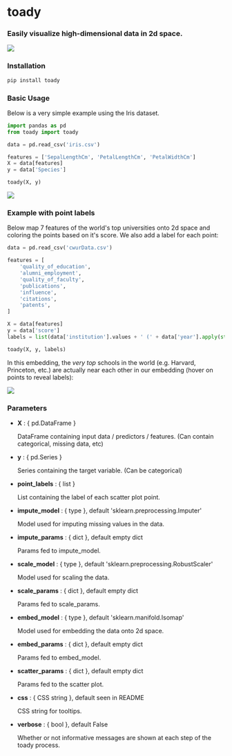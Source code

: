 # toady

### Easily visualize high-dimensional data in 2d space.

<img src="https://image.ibb.co/jp1PMa/common_toad_2382962_640.jpg"/>

### Installation
```bash
pip install toady
```

### Basic Usage

Below is a very simple example using the Iris dataset.

```python 
import pandas as pd
from toady import toady

data = pd.read_csv('iris.csv')

features = ['SepalLengthCm', 'PetalLengthCm', 'PetalWidthCm']
X = data[features]
y = data['Species']

toady(X, y)
```

<img src="https://image.ibb.co/gCwYga/sample0.png">

### Example with point labels

Below map 7 features of the world's top universities onto 2d space and coloring the points based on it's score. We also add a label for each point:

```python
data = pd.read_csv('cwurData.csv')

features = [
    'quality_of_education',
    'alumni_employment',
    'quality_of_faculty',
    'publications',
    'influence',
    'citations',
    'patents',
]

X = data[features]
y = data['score']
labels = list(data['institution'].values + ' (' + data['year'].apply(str).values + ')')

toady(X, y, labels)
```

In this embedding, the *very top* schools in the world (e.g. Harvard, Princeton, etc.) are actually near each other in our embedding (hover on points to reveal labels):

<img src="https://image.ibb.co/eWjrZv/sample1.png">

### Parameters

- **X** : { pd.DataFrame }
    
    DataFrame containing input data / predictors / features.
    (Can contain categorical, missing data, etc)

- **y** : { pd.Series }
    
    Series containing the target variable.
    (Can be categorical)
    
- **point_labels** : { list }
    
    List containing the label of each scatter plot point.

- **impute_model** : { type }, default 'sklearn.preprocessing.Imputer'
    
    Model used for imputing missing values in the data. 

- **impute_params** : { dict }, default empty dict

    Params fed to impute_model.

- **scale_model** : { type }, default 'sklearn.preprocessing.RobustScaler'

    Model used for scaling the data.

- **scale_params** : { dict }, default empty dict

    Params fed to scale_params.

- **embed_model** : { type }, default 'sklearn.manifold.Isomap'

    Model used for embedding the data onto 2d space.

- **embed_params** : { dict }, default empty dict
    
    Params fed to embed_model.

- **scatter_params** : { dict }, default empty dict

    Params fed to the scatter plot.

- **css** : { CSS string }, default seen in README

    CSS string for tooltips.

- **verbose** : { bool }, default False

    Whether or not informative messages are shown at each step of the toady process.
